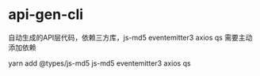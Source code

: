 # api-gen-cli

自动生成的API层代码，依赖三方库，js-md5 eventemitter3 axios qs
需要主动添加依赖

yarn add @types/js-md5 js-md5 eventemitter3 axios qs